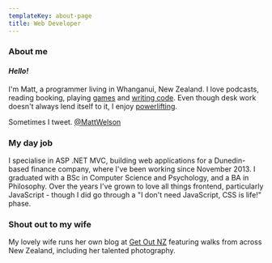 ```yaml
---
templateKey: about-page
title: Web Developer
---
```


### About me

#### _Hello!_

I'm Matt, a programmer living in Whanganui, New Zealand. I love podcasts, reading booking, playing [games](/tags/games) and [writing code](/tags/code). Even though desk work doesn't always lend itself to it, I enjoy [powerlifting](/tags/powerlifting).

Sometimes I tweet. [@MattWelson](https://twitter.com/MattWelson)

### My day job

I specialise in ASP .NET MVC, building web applications for a Dunedin-based finance company, where I've been working since November 2013. I graduated with a BSc in Computer Science and Psychology, and a BA in Philosophy. Over the years I've grown to love all things frontend, particularly JavaScript - though I did go through a "I don't need JavaScript, CSS is life!" phase.

### Shout out to my wife

My lovely wife runs her own blog at [Get Out NZ](https://getoutnz.wordpress.com/) featuring walks from across New Zealand, including her talented photography.
